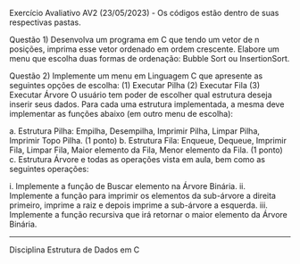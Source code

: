 Exercício Avaliativo AV2 (23/05/2023) - Os códigos estão dentro de suas respectivas pastas.

Questão 1) Desenvolva um programa em C que tendo um vetor de n posições, imprima esse 
vetor ordenado em ordem crescente. Elabore um menu que escolha duas formas de ordenação: 
Bubble Sort ou InsertionSort. 

Questão 2) Implemente um menu em Linguagem C que apresente as seguintes opções de escolha:
(1) Executar Pilha
(2) Executar Fila
(3) Executar Árvore
O usuário tem poder de escolher qual estrutura deseja inserir seus dados. Para cada uma estrutura 
implementada, a mesma deve implementar as funções abaixo (em outro menu de escolha):

a. Estrutura Pilha: Empilha, Desempilha, Imprimir Pilha, Limpar Pilha, Imprimir Topo Pilha. (1 
ponto)
b. Estrutura Fila: Enqueue, Dequeue, Imprimir Fila, Limpar Fila, Maior elemento da Fila, Menor 
elemento da Fila. (1 ponto)
c. Estrutura Árvore e todas as operações vista em aula, bem como as seguintes operações:

i. Implemente a função de Buscar elemento na Árvore Binária.
ii. Implemente a função para imprimir os elementos da sub-árvore a direita primeiro, 
imprime a raiz e depois imprime a sub-árvore a esquerda.
iii. Implemente a função recursiva que irá retornar o maior elemento da Árvore Binária.

----

Disciplina Estrutura de Dados em C